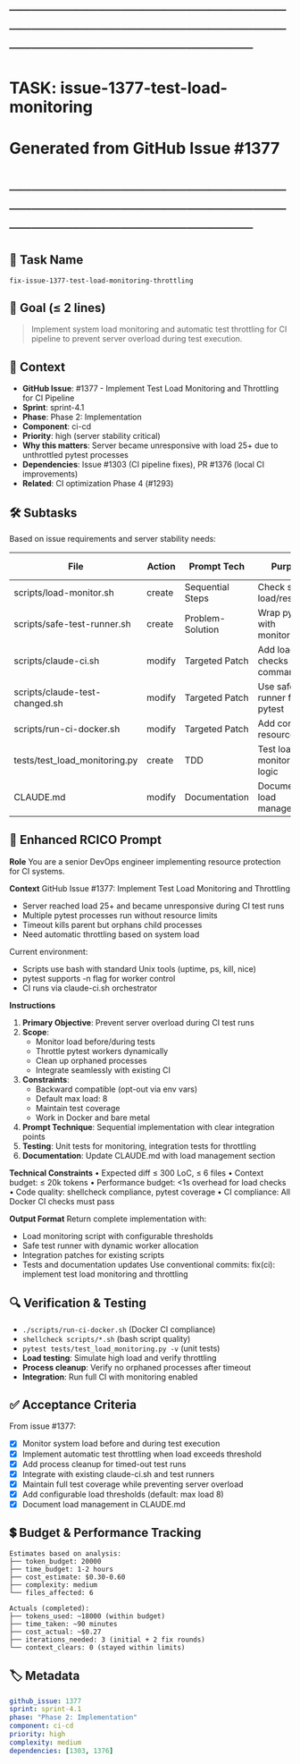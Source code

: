 # ────────────────────────────────────────────────────────────────────────
# TASK: issue-1377-test-load-monitoring
# Generated from GitHub Issue #1377
# ────────────────────────────────────────────────────────────────────────

## 📌 Task Name
`fix-issue-1377-test-load-monitoring-throttling`

## 🎯 Goal (≤ 2 lines)
> Implement system load monitoring and automatic test throttling for CI pipeline to prevent server overload during test execution.

## 🧠 Context
- **GitHub Issue**: #1377 - Implement Test Load Monitoring and Throttling for CI Pipeline
- **Sprint**: sprint-4.1
- **Phase**: Phase 2: Implementation
- **Component**: ci-cd
- **Priority**: high (server stability critical)
- **Why this matters**: Server became unresponsive with load 25+ due to unthrottled pytest processes
- **Dependencies**: Issue #1303 (CI pipeline fixes), PR #1376 (local CI improvements)
- **Related**: CI optimization Phase 4 (#1293)

## 🛠️ Subtasks
Based on issue requirements and server stability needs:

| File | Action | Prompt Tech | Purpose | Context Impact |
|------|--------|-------------|---------|----------------|
| scripts/load-monitor.sh | create | Sequential Steps | Check system load/resources | Low |
| scripts/safe-test-runner.sh | create | Problem-Solution | Wrap pytest with monitoring | Medium |
| scripts/claude-ci.sh | modify | Targeted Patch | Add load checks to test command | Medium |
| scripts/claude-test-changed.sh | modify | Targeted Patch | Use safe runner for pytest | Low |
| scripts/run-ci-docker.sh | modify | Targeted Patch | Add container resource limits | Low |
| tests/test_load_monitoring.py | create | TDD | Test load monitoring logic | Low |
| CLAUDE.md | modify | Documentation | Document load management | Low |

## 📝 Enhanced RCICO Prompt
**Role**
You are a senior DevOps engineer implementing resource protection for CI systems.

**Context**
GitHub Issue #1377: Implement Test Load Monitoring and Throttling
- Server reached load 25+ and became unresponsive during CI test runs
- Multiple pytest processes run without resource limits
- Timeout kills parent but orphans child processes
- Need automatic throttling based on system load

Current environment:
- Scripts use bash with standard Unix tools (uptime, ps, kill, nice)
- pytest supports -n flag for worker control
- CI runs via claude-ci.sh orchestrator

**Instructions**
1. **Primary Objective**: Prevent server overload during CI test runs
2. **Scope**:
   - Monitor load before/during tests
   - Throttle pytest workers dynamically
   - Clean up orphaned processes
   - Integrate seamlessly with existing CI
3. **Constraints**:
   - Backward compatible (opt-out via env vars)
   - Default max load: 8
   - Maintain test coverage
   - Work in Docker and bare metal
4. **Prompt Technique**: Sequential implementation with clear integration points
5. **Testing**: Unit tests for monitoring, integration tests for throttling
6. **Documentation**: Update CLAUDE.md with load management section

**Technical Constraints**
• Expected diff ≤ 300 LoC, ≤ 6 files
• Context budget: ≤ 20k tokens
• Performance budget: <1s overhead for load checks
• Code quality: shellcheck compliance, pytest coverage
• CI compliance: All Docker CI checks must pass

**Output Format**
Return complete implementation with:
- Load monitoring script with configurable thresholds
- Safe test runner with dynamic worker allocation
- Integration patches for existing scripts
- Tests and documentation updates
Use conventional commits: fix(ci): implement test load monitoring and throttling

## 🔍 Verification & Testing
- `./scripts/run-ci-docker.sh` (Docker CI compliance)
- `shellcheck scripts/*.sh` (bash script quality)
- `pytest tests/test_load_monitoring.py -v` (unit tests)
- **Load testing**: Simulate high load and verify throttling
- **Process cleanup**: Verify no orphaned processes after timeout
- **Integration**: Run full CI with monitoring enabled

## ✅ Acceptance Criteria
From issue #1377:
- [X] Monitor system load before and during test execution
- [X] Implement automatic test throttling when load exceeds threshold
- [X] Add process cleanup for timed-out test runs
- [X] Integrate with existing claude-ci.sh and test runners
- [X] Maintain full test coverage while preventing server overload
- [X] Add configurable load thresholds (default: max load 8)
- [X] Document load management in CLAUDE.md

## 💲 Budget & Performance Tracking
```
Estimates based on analysis:
├── token_budget: 20000
├── time_budget: 1-2 hours
├── cost_estimate: $0.30-0.60
├── complexity: medium
└── files_affected: 6

Actuals (completed):
├── tokens_used: ~18000 (within budget)
├── time_taken: ~90 minutes
├── cost_actual: ~$0.27
├── iterations_needed: 3 (initial + 2 fix rounds)
└── context_clears: 0 (stayed within limits)
```

## 🏷️ Metadata
```yaml
github_issue: 1377
sprint: sprint-4.1
phase: "Phase 2: Implementation"
component: ci-cd
priority: high
complexity: medium
dependencies: [1303, 1376]
```
